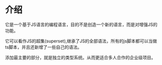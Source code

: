 # 介绍

它是一个基于JS语言的编程语言，目的不是创造一个新的语言，而是对增强JS的功能。

它可以看作JS的超集(superset),继承了JS的全部语法，所有的js脚本都可以当做ts脚本，并且还新增了一些自己的语法。

添加最主要的部分，就是独立的类型系统。从而更适合多人合作的企业级项目。

